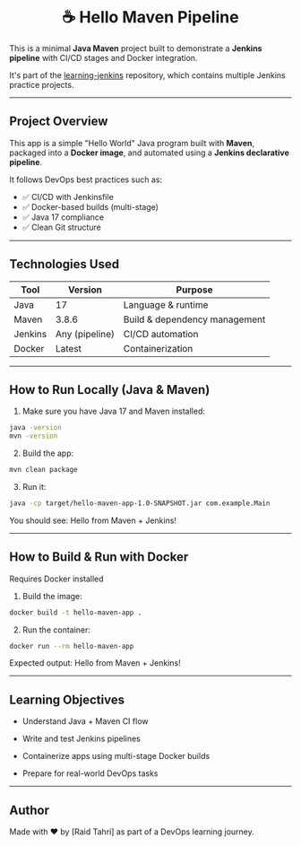 <h1 align="center">☕ Hello Maven Pipeline</h1>

This is a minimal **Java Maven** project built to demonstrate a **Jenkins pipeline** with CI/CD stages and Docker integration.

It's part of the [learning-jenkins](../) repository, which contains multiple Jenkins practice projects.

---

## Project Overview

This app is a simple "Hello World" Java program built with **Maven**, packaged into a **Docker image**, and automated using a **Jenkins declarative pipeline**.

It follows DevOps best practices such as:
- ✅ CI/CD with Jenkinsfile
- ✅ Docker-based builds (multi-stage)
- ✅ Java 17 compliance
- ✅ Clean Git structure

---

## Technologies Used

| Tool         | Version       | Purpose                        |
|--------------|---------------|--------------------------------|
| Java         | 17            | Language & runtime             |
| Maven        | 3.8.6         | Build & dependency management  |
| Jenkins      | Any (pipeline) | CI/CD automation              |
| Docker       | Latest        | Containerization               |

---

## How to Run Locally (Java & Maven)

1. Make sure you have Java 17 and Maven installed:

```bash
java -version
mvn -version
```
2. Build the app:
```bash
mvn clean package
```
3. Run it:
```bash
java -cp target/hello-maven-app-1.0-SNAPSHOT.jar com.example.Main
```

You should see:
Hello from Maven + Jenkins!

---

## How to Build & Run with Docker

Requires Docker installed
1. Build the image:
```bash
docker build -t hello-maven-app .
```
2. Run the container:
```bash
docker run --rm hello-maven-app
```

Expected output:
Hello from Maven + Jenkins!

---

## Learning Objectives

  - Understand Java + Maven CI flow

  - Write and test Jenkins pipelines

  - Containerize apps using multi-stage Docker builds

  - Prepare for real-world DevOps tasks

---

## Author

Made with ❤️ by [Raid Tahri] as part of a DevOps learning journey.
